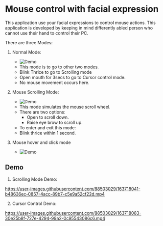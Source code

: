 
# Mouse control with facial expression

This application use your facial expressions to control mouse actions.
This application is developed by keeping in mind differently abled person 
who cannot use their hand to control their PC.




There are three Modes:
1) Normal Mode:
    * ![Demo](https://user-images.githubusercontent.com/88503029/163718363-fc217fe8-3df3-49e8-a28c-1b05751a3c5f.png)
    * This mode is to go to other two modes.
    * Blink Thrice to go to Scrolling mode
    * Open mouth for 3secs to go to Cursor control mode.
    * No mouse movement occurs here.
    
2) Mouse Scrolling Mode:
     * ![Demo](https://user-images.githubusercontent.com/88503029/163718361-6cc40dc4-c1cd-4a88-ab9c-4f628e0b6d5d.png)
     * This mode simulates the mouse scroll wheel.
     * There are two options:
         * Open to scroll down.
         * Raise eye brow to scroll up.
     * To enter and exit this mode:
     * Blink thrice within 1 second.
     
3) Mouse hover and click mode
     * ![Demo](https://user-images.githubusercontent.com/88503029/163718365-215a4a71-f387-4ee0-b78f-8f5d75371e89.png)


## Demo
1) Scrolling Mode Demo:


https://user-images.githubusercontent.com/88503029/163718041-b48636ec-0857-4acc-89b7-c5e9a52cf22d.mp4

2) Cursor Control Demo:


https://user-images.githubusercontent.com/88503029/163718083-30e25b8f-727e-4294-99a2-0c95543086c6.mp4

